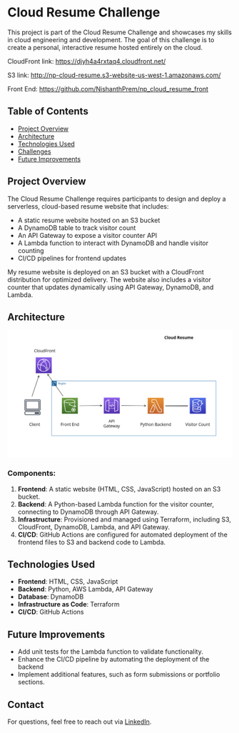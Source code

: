 # Cloud Resume Challenge

This project is part of the Cloud Resume Challenge and showcases my skills in cloud engineering and development. The goal of this challenge is to create a personal, interactive resume hosted entirely on the cloud. 

CloudFront link: https://djyh4a4rxtaq4.cloudfront.net/

S3 link: http://np-cloud-resume.s3-website-us-west-1.amazonaws.com/

Front End: https://github.com/NishanthPrem/np_cloud_resume_front

## Table of Contents
- [Project Overview](#project-overview)
- [Architecture](#architecture)
- [Technologies Used](#technologies-used)
- [Challenges](#challenges)
- [Future Improvements](#future-improvements)

## Project Overview
The Cloud Resume Challenge requires participants to design and deploy a serverless, cloud-based resume website that includes:
- A static resume website hosted on an S3 bucket
- A DynamoDB table to track visitor count
- An API Gateway to expose a visitor counter API
- A Lambda function to interact with DynamoDB and handle visitor counting
- CI/CD pipelines for frontend updates

My resume website is deployed on an S3 bucket with a CloudFront distribution for optimized delivery. The website also includes a visitor counter that updates dynamically using API Gateway, DynamoDB, and Lambda.

## Architecture
![Architecture Diagram](./images/architecture-diagram.png)

### Components:
1. **Frontend**: A static website (HTML, CSS, JavaScript) hosted on an S3 bucket.
2. **Backend**: A Python-based Lambda function for the visitor counter, connecting to DynamoDB through API Gateway.
3. **Infrastructure**: Provisioned and managed using Terraform, including S3, CloudFront, DynamoDB, Lambda, and API Gateway.
4. **CI/CD**: GitHub Actions are configured for automated deployment of the frontend files to S3 and backend code to Lambda.

## Technologies Used
- **Frontend**: HTML, CSS, JavaScript
- **Backend**: Python, AWS Lambda, API Gateway
- **Database**: DynamoDB
- **Infrastructure as Code**: Terraform
- **CI/CD**: GitHub Actions


## Future Improvements
- Add unit tests for the Lambda function to validate functionality.
- Enhance the CI/CD pipeline by automating the deployment of the backend
- Implement additional features, such as form submissions or portfolio sections.

## Contact
For questions, feel free to reach out via [LinkedIn](https://linkedin.com/in/nishanthprem).
